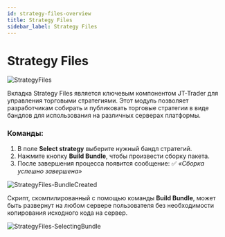 ```yaml
---
id: strategy-files-overview
title: Strategy Files
sidebar_label: Strategy Files
---
```


# Strategy Files

![StrategyFiles](/images/5-Strategy-Files.png)

Вкладка Strategy Files является ключевым компонентом JT-Trader для управления торговыми стратегиями. Этот модуль позволяет разработчикам собирать и публиковать торговые стратегии в виде бандлов для использования на различных серверах платформы.

### Команды:

1. В поле **Select strategy** выберите нужный бандл стратегий.
2. Нажмите кнопку **Build Bundle**, чтобы произвести сборку пакета.
3. После завершения процесса появится сообщение:
   ✅ *«Сборка успешно завершена»*

![StrategyFiles-BundleCreated](/images/6-Strategy-Files-Bundle-Created.png)

Скрипт, скомпилированный с помощью команды **Build Bundle**, может быть развернут на любом сервере пользователя без необходимости копирования исходного кода на сервер.

![StrategyFiles-SelectingBundle](/images/7-Selecting-Bundle-Runtime.png)

